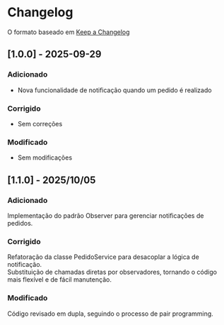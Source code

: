 # Changelog

O formato baseado em [Keep a Changelog](https://keepachangelog.com/pt-BR/1.0.0/)

## [1.0.0] - 2025-09-29
### Adicionado
- Nova funcionalidade de notificação quando um pedido é realizado

### Corrigido
- Sem correções

### Modificado
- Sem modificações

## [1.1.0] - 2025/10/05

### Adicionado

Implementação do padrão Observer para gerenciar notificações de pedidos.

### Corrigido

Refatoração da classe PedidoService para desacoplar a lógica de notificação.  
Substituição de chamadas diretas por observadores, tornando o código mais flexível e de fácil manutenção.

### Modificado

Código revisado em dupla, seguindo o processo de pair programming.